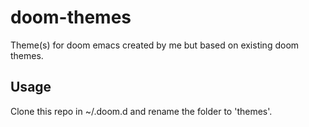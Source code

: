 # doom-themes

Theme(s) for doom emacs created by me but based on existing doom themes.

## Usage

Clone this repo in ~/.doom.d and rename the folder to 'themes'.

